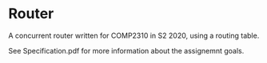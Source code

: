 # Router

A concurrent router written for COMP2310 in S2 2020, using a routing table. 

See Specification.pdf for more information about the assignemnt goals. 
